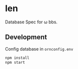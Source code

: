 # len

Database Spec for ω bbs.

## Development

Config database in `ornconfig.env`
```bash
npm install
npm start
```
